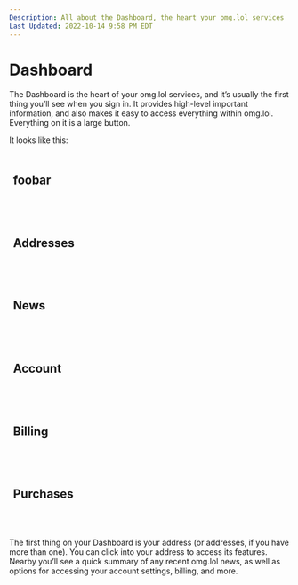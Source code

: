 ```yaml
---
Description: All about the Dashboard, the heart your omg.lol services
Last Updated: 2022-10-14 9:58 PM EDT
---
```


# Dashboard

The Dashboard is the heart of your omg.lol services, and it’s usually the first thing you’ll see when you sign in. It provides high-level important information, and also makes it easy to access everything within omg.lol. Everything on it is a large button.

It looks like this:

<div class="flex container gray-8-bg">

<div class="box basis rounded yellow-3-bg gray-9-fg" style="flex-grow: 1; padding: .5em;">
<h2 class="breakable"><i style="font-size: 70%;" class="fa-solid fa-fw fa-at"></i>foobar</h2>
<p class="gray-8-bg rounded" style="width: 90%; font-size: 70%; margin: 0;">&nbsp;</p>
<p class="gray-8-bg rounded" style="width: 65%; font-size: 70%; margin: .5em 0 0 0;">&nbsp;</p>
</div>

<div class="box basis rounded basis pink-2-bg gray-9-fg" style="--basis: 12em; padding: .5em;">
<h2><i class="fa-duotone fa-fw fa-address-book"></i> Addresses</h2>
<p class="gray-8-bg rounded" style="width: 90%; font-size: 70%; margin: 0;">&nbsp;</p>
<p class="gray-8-bg rounded" style="width: 65%; font-size: 70%; margin: .5em 0 0 0;">&nbsp;</p>
</div>

<div class="box basis rounded basis violet-2-bg gray-9-fg" style="--basis: 30em; padding: .5em;">
<h2><i class="fa-duotone fa-fw fa-newspaper"></i> News</h2>
<p class="gray-8-bg rounded" style="width: 90%; font-size: 70%; margin: 0;">&nbsp;</p>
<p class="gray-8-bg rounded" style="width: 65%; font-size: 70%; margin: .5em 0 0 0;">&nbsp;</p>
</div>

<div class="box basis rounded cyan-3-bg gray-9-fg" style="--basis: 15em; padding: .5em;">
<h2><i class="fa-duotone fa-fw fa-user-gear"></i> Account</h2>
<p class="gray-8-bg rounded" style="width: 90%; font-size: 70%; margin: 0;">&nbsp;</p>
<p class="gray-8-bg rounded" style="width: 65%; font-size: 70%; margin: .5em 0 0 0;">&nbsp;</p>
</div>

<div class="box basis rounded green-3-bg gray-9-fg" style="--basis: 15em; padding: .5em;">
<h2><i class="fa-duotone fa-fw fa-receipt"></i> Billing</h2>
<p class="gray-8-bg rounded" style="width: 90%; font-size: 70%; margin: 0;">&nbsp;</p>
<p class="gray-8-bg rounded" style="width: 65%; font-size: 70%; margin: .5em 0 0 0;">&nbsp;</p>
</div>

<div class="box basis rounded orange-2-bg gray-9-fg" style="--basis: 15em; padding: .5em;">
<h2><i class="fa-duotone fa-fw fa-gift"></i> Purchases</h2>
<p class="gray-8-bg rounded" style="width: 90%; font-size: 70%; margin: 0;">&nbsp;</p>
<p class="gray-8-bg rounded" style="width: 65%; font-size: 70%; margin: .5em 0 0 0;">&nbsp;</p>
</div>
	
</div>

The first thing on your Dashboard is your address (or addresses, if you have more than one). You can click into your address to access its features. Nearby you’ll see a quick summary of any recent omg.lol news, as well as options for accessing your account settings, billing, and more.

